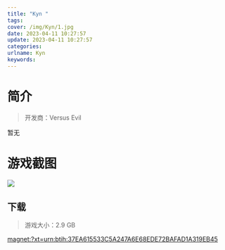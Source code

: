 ```yaml
---
title: "Kyn "
tags: 
cover: /img/Kyn/1.jpg
date: 2023-04-11 10:27:57
update: 2023-04-11 10:27:57
categories: 
urlname: Kyn
keywords: 
---
```

# 简介

> 开发商：Versus Evil

暂无

# 游戏截图

![](/img/Kyn/2.jpg)


## 下载

> 游戏大小：2.9 GB

[magnet:?xt=urn:btih:37EA615533C5A247A6E68EDE72BAFAD1A319EB45](magnet:?xt=urn:btih:37EA615533C5A247A6E68EDE72BAFAD1A319EB45)